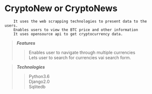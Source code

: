 # CryptoNew or CryptoNews

``` A web application developed using python3.\
    It uses the web scrapping technologies to present data to the users.
    Enables users to view the BTC price and other information
    It uses opensource api to get cryptocurrency data.
```

>***Features***
  >> Enables user to navigate through multiple currencies\
  >> Lets user to search for currencies vai search form.
  
  >***Technologies***
  >> Python3.6\
  >> Django2.0\
  >> Sqlitedb
